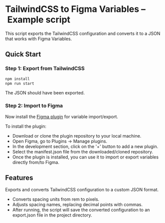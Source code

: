 # TailwindCSS to Figma Variables – Example script

This script exports the TailwindCSS configuration and converts it to a JSON that works with Figma Variables.

## Quick Start

### Step 1: Export from TailwindCSS

```bash
npm install
npm run start
```

The JSON should have been exported.

### Step 2: Import to Figma

Now install the [Figma plugin](https://github.com/figma/plugin-samples/tree/master/variables-import-export) for variable import/export.

To install the plugin:

-   Download or clone the plugin repository to your local machine.
-   Open Figma, go to Plugins -> Manage plugins.
-   In the development section, click on the '+' button to add a new plugin.
-   Select the manifest.json file from the downloaded/cloned repository.
-   Once the plugin is installed, you can use it to import or export variables directly from/to Figma.

## Features

Exports and converts TailwindCSS configuration to a custom JSON format.

-   Converts spacing units from rem to pixels.
-   Adjusts spacing names, replacing decimal points with commas.
-   After running, the script will save the converted configuration to an export.json file in the project directory.
